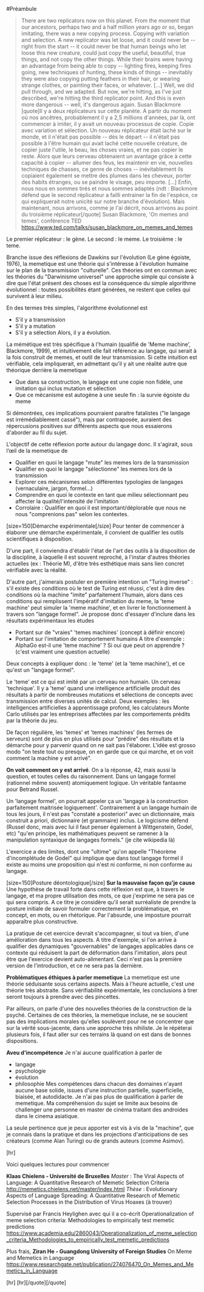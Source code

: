 #Préambule
>There are two replicators now on this planet. From the moment that our ancestors, perhaps two and a half million years ago or so, began imitating, there was a new copying process. Copying with variation and selection. A new replicator was let loose, and it could never be -- right from the start -- it could never be that human beings who let loose this new creature, could just copy the useful, beautiful, true things, and not copy the other things. While their brains were having an advantage from being able to copy -- lighting fires, keeping fires going, new techniques of hunting, these kinds of things -- inevitably they were also copying putting feathers in their hair, or wearing strange clothes, or painting their faces, or whatever.
>[...]
>Well, we did pull through, and we adapted. But now, we're hitting, as I've just described, we're hitting the third replicator point. And this is even more dangerous -- well, it's dangerous again.
Susan Blackmore
[quote]Il y a deux réplicateurs sur cette planète. A partir du moment où nos ancêtres, probablement il y a 2,5 millions d'années, par là, ont commencer à imiter, il y avait un nouveau processus de copie. Copie avec variation et sélection. Un nouveau réplicateur était laché sur le monde, et il n'était pas possible -- dès le départ -- il n'était pas possible à l'être humain qui avait laché cette nouvelle créature, de copier juste l'utile, le beau, les choses vraies, et ne pas copier le reste. Alors que leurs cerveau obtenaient un avantage grâce à cette capacité à copier -- allumer des feus, les maintenir en vie, nouvelles techniques de chasses, ce genre de choses -- inévitablement ils copiaient également se mettre des plumes dans les cheveux, porter des habits étranges, ou se paindre le visage, peu importe.
[...]
Enfin, nous nous en sommes tirés et nous sommes adaptés (ndt : Blackmore défend que le second réplicateur a failli entrainer la fin de l'espèce, ce qui expliquerait notre unicité sur notre branche d'évolution). Mais maintenant, nous arrivons, comme je l'ai décrit, nous arrivons au point du troisième réplicateur[/quote]
Susan Blackmore, 'On memes and temes', conférence TED
https://www.ted.com/talks/susan_blackmore_on_memes_and_temes

Le premier réplicateur : le gène.
Le second : le meme.
Le troisième : le teme.

Branche issue des réflexions de Dawkins sur l'évolution (Le gène égoiste, 1976), la memetique est une théorie qui s'intéresse à l'évolution humaine sur le plan de la transmission "culturelle".
Ces théories ont en commun avec les théories du "Darwinisme universel" une approche simple qui consiste à dire que l'état présent des choses est la conséquence du simple algorithme évolutionnel : toutes possibilités étant générées, ne restent que celles qui survivent à leur milieu.

En des termes très simples, l'algorithme évolutionnel est
- S'il y a transmission
- S'il y a mutation
- S'il y a sélection
Alors, il y a évolution.

La mémétique est très spécifique à l'humain (qualifié de 'Meme machine', Blackmore, 1999), et intuitivement elle fait référence au langage, qui serait à la fois construit de memes, et outil de leur transmission.
Si cette intuition est vérifiable, cela impliquerait, en admettant qu'il y ait une réalité autre que théorique derrière la memetique
- Que dans sa construction, le langage est une copie non fidèle, une imitation qui inclus mutation et sélection
- Que ce mécanisme est autogène à une seule fin : la survie égoiste du meme

Si démontrées, ces implications pourraient paraitre fatalistes ("le langage est irrémédiablement cassé"), mais par contraposée, auraient des répercusions positives sur différents aspects que nous essaierons d'aborder au fil du sujet.

L'objectif de cette réflexion porte autour du langage donc. Il s'agirait, sous l’œil de la memetique de
- Qualifier en quoi le langage "mute" les memes lors de la transmission
- Qualifier en quoi le langage "sélectionne" les memes lors de la transmission
- Explorer ces mécanismes selon différentes typologies de langages (vernaculaire, jargon, formel...)
- Comprendre en quoi le contexte en tant que milieu sélectionnant peu affecter la qualité/l'intensité de l'imitation
- Corrolaire : Qualifier en quoi il est important/déplorable que nous ne nous "comprenions pas" selon les contextes.

[size=150]Démarche expérimentale[/size]
Pour tenter de commencer à élaborer une démarche expérimentale, il convient de qualifier les outils scientifiques à disposition.

D'une part, il conviendra d'établir l'état de l'art des outils à la disposition de la discipline, à laquelle il est souvent reproché, à l'instar d'autres théories actuelles (ex : Théorie M), d'être très esthétique mais sans lien concret vérifiable avec la réalité.

D'autre part, j'aimerais postuler en première intention un "Turing inverse" : s'il existe des conditions où le test de Turing est réussi, c'est à dire des conditions où la machine "imite" parfaitement l'humain, alors dans ces conditions qui remplissent l'impératif d'imitation du meme, la 'teme machine' peut simuler la 'meme machine', et en livrer le fonctionnement à travers son "langage formel".
Je propose donc d'essayer d'inclure dans les résultats expérimentaux les études
- Portant sur de "vraies" 'temes machines' (concept à définir encore)
- Portant sur l'imitation de comportement humains
A titre d'exemple : AlphaGo est-il une 'teme machine' ? Si oui que peut on apprendre ? (c'est vraiment une question actuelle)

Deux concepts à expliquer donc : le 'teme' (et la 'teme machine'), et ce qu'est un "langage formel".

Le 'teme' est ce qui est imité par un cerveau non humain. Un cerveau 'technique'.
Il y a 'teme' quand une intelligence artificielle produit des résultats à partir de nombreuses mutations et sélections de concepts
avec transmission entre diverses unités de calcul.
Deux exemples : les intelligences artificielles à apprentissage profond, les calculateurs Monte Carlo utilisés par les entreprises
affectées par les comportements prédits par la théorie du jeu.

De façon régulière, les 'temes' et 'temes machines' (les fermes de serveurs) sont de plus en plus utilisés pour "prédire" des résultats et la démarche pour y parvenir quand on ne sait pas l'élaborer.
L'idée est grosso modo "on teste tout ou presque, on en garde que ce qui marche, et on voit comment la machine y est arrivé".

**On voit comment on y est arrivé**. On a la réponse, 42, mais aussi la question, et toutes celles du raisonnement.
Dans un langage formel (rationnel même souvent) atomiquement logique. Un véritable fantasme pour Betrand Russel.

Un 'langage formel', on pourrait appeler ça un 'langage à la construction parfaitement maitrisée logiquement'.
Contrairement à un langage humain de tous les jours, il n'est pas "constaté a posteriori" avec un dictionnaire,
mais construit a priori, dictionnaire (et grammaire) inclus.
Le logicisme défend (Russel donc, mais avec lui il faut penser également à Wittgenstein, Godel, etc) "qu'en principe, les mathématiques peuvent se ramener à la manipulation syntaxique de langages formels." (je cite wikipedia là)

L'exercice a des limites, dont une "ultime" qu'on appelle "Théorème d'incomplétude de Godel" qui implique que dans tout langage formel il existe au moins une proposition qui n'est ni conforme, ni non conforme au langage.

[size=150]Posture déontologique[/size]
**Sur la mauvaise façon qu'je cause**
Une hypothèse de travail forte dans cette réflexion est que, à travers le langage, et ma propre utilisation des mots, ce que j'exprime ne sera pas ce qui sera compris.
A ce titre je considère qu'il serait surréaliste de prendre la posture initiale de savoir formuler correctement la problématique, en concept, en mots, ou en rhétorique. Par l'absurde, une imposture pourrait apparaître plus constructive. 

La pratique de cet exercice devrait s'accompagner, si tout va bien, d'une amélioration dans tous les aspects. A titre d'exemple, si l'on arrive à qualifier des dynamiques "gouvernables" de langages applicables dans ce contexte qui réduisent la part de déformation dans l'imitation, alors peut être que l'exercice devient auto-alimentant.
Ceci n'est pas la première version de l'introduction, et ce ne sera pas la dernière.

**Problématiques éthiques à parler memetique**
La memetique est une théorie séduisante sous certains aspects. Mais à l'heure actuelle, c'est une théorie très abstraite. Sans vérifiabilité expérimentale, les conclusions à tirer seront toujours à prendre avec des pincettes.

Par ailleurs, on parle d'une des nouvelles théories de la construction de la psyché. Certaines de ces théories, la memetique incluse, ne se soucient pas des implications morales qu'elles soulèvent pour ne se concentrer que sur la vérité sous-jacente, dans une approche très nihiliste.
Je le répèterai plusieurs fois, il faut aller sur ces terrains là quand on est dans de bonnes dispositions.

**Aveu d'incompétence**
Je n'ai aucune qualification à parler de 
- langage
- psychologie
- évolution
- philosophie
Mes compétences dans chacun des domaines n'ayant aucune base solide, issues d'une instruction partielle, superficielle, biaisée, et autodidacte.
Je n'ai pas plus de qualification à parler de memetique. Ma compréhension du sujet se limite aux besoins de challenger une personne en master de cinéma traitant des androides dans le cinema asiatique.

La seule pertinence que je peux apporter est vis à vis de la "machine", que je connais dans la pratique et dans les projections d'anticipations de ses créateurs (comme Alan Turing) ou de grands auteurs (comme Asimov).

[hr]

Voici quelques lectures pour commencer

**Klaas Chielens - Université de Bruxelles**
*Master* : The Viral Aspects of Language: A Quantitative Research of Memetic Selection Criteria
http://memetics.chielens.net/master/index.html
*Thèse* : Evolutionary Aspects of Language Spreading: A Quantitative Research of Memetic Selection Processes in the Distribution of Virus Hoaxes (à trouver)

Supervisé par Francis Heylighen avec qui il a co-écrit
Operationalization of meme selection criteria: Methodologies to empirically test memetic predictions
https://www.academia.edu/2860043/Operationalization_of_meme_selection_criteria_Methodologies_to_empirically_test_memetic_predictions

Plus frais,
**Ziran  He - Guangdong  University  of  Foreign  Studies**
On Meme and Memetics in Language
https://www.researchgate.net/publication/274076470_On_Memes_and_Memetics_in_Language

[hr]
[hr][/quote][/quote]
